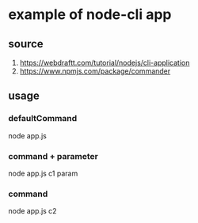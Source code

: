 # example of node-cli app

## source

1. https://webdraftt.com/tutorial/nodejs/cli-application
2. https://www.npmjs.com/package/commander

## usage

### defaultCommand

node app.js

### command + parameter

node app.js c1 param

### command

node app.js c2
